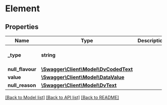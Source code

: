 # Element

## Properties
Name | Type | Description | Notes
------------ | ------------- | ------------- | -------------
**_type** | **string** |  | [optional] [default to 'ELEMENT']
**null_flavour** | [**\Swagger\Client\Model\DvCodedText**](DvCodedText.md) |  | [optional] 
**value** | [**\Swagger\Client\Model\DataValue**](DataValue.md) |  | [optional] 
**null_reason** | [**\Swagger\Client\Model\DvText**](DvText.md) |  | [optional] 

[[Back to Model list]](../../README.md#documentation-for-models) [[Back to API list]](../../README.md#documentation-for-api-endpoints) [[Back to README]](../../README.md)

